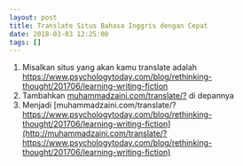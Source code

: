```yaml
---
layout: post
title: Translate Situs Bahasa Inggris dengan Cepat
date: 2018-03-03 12:25:00
tags: []
---
```


1. Misalkan situs yang akan kamu translate adalah <https://www.psychologytoday.com/blog/rethinking-thought/201706/learning-writing-fiction>
2. Tambahkan [muhammadzaini.com/translate/?](http://muhammadzaini.com/translate/?) di depannya
3. Menjadi [muhammadzaini.com/translate/?https://www.psychologytoday.com/blog/rethinking-thought/201706/learning-writing-fiction](http://muhammadzaini.com/translate/?https://www.psychologytoday.com/blog/rethinking-thought/201706/learning-writing-fiction)